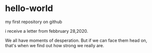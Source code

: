 # hello-world
my first repository on github


i receive a letter from febbruary 28,2020.

We all have moments of desperation.
But if we can face them head on,
that's when we find out how strong we really are.

